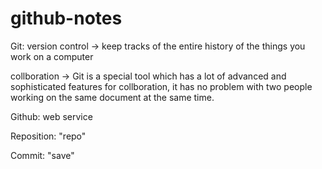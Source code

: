 # github-notes

Git: 
version control -> keep tracks of the entire history of the things you work on a computer 

collboration -> Git is a special tool which has a lot of advanced and sophisticated features for collboration, it has no problem with two people working on the same document at the same time.

Github: web service

Reposition: "repo"

Commit: "save"

